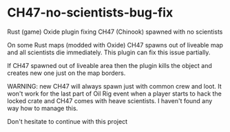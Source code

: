 # CH47-no-scientists-bug-fix
Rust (game) Oxide plugin fixing CH47 (Chinook) spawned with no scientists

On some Rust maps (modded with Oxide) CH47 spawns out of liveable map and all scientists die immediately. This plugin can fix this issue partially. 

If CH47 spawned out of liveable area then the plugin kills the object and creates new one just on the map borders. 

WARNING: new CH47 will always spawn just with common crew and loot. It won't work for the last part of Oil Rig event when a player starts to hack the locked crate and CH47 comes with heave scientists. I haven't found any way how to manage this.

Don't hesitate to continue with this project
